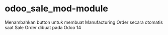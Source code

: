 # odoo_sale_mod-module
Menambahkan button untuk membuat Manufacturing Order secara otomatis saat Sale Order dibuat pada Odoo 14
